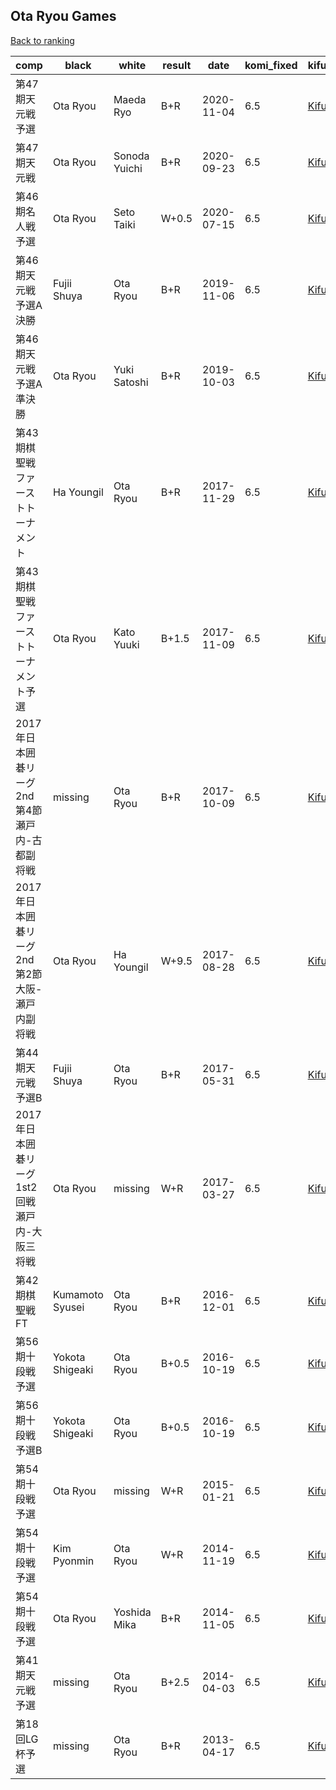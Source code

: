## Ota Ryou Games

[Back to ranking](../../index.md)




| **comp** | **black** | **white** | **result** | **date** | **komi_fixed** | **kifu** | 
| --- | --- | --- | --- | --- | --- | --- |
| 第47期天元戦予選 | Ota Ryou | Maeda Ryo | B+R | 2020-11-04 | 6.5 | [Kifu](https://kifudepot.net/kifucontents.php?id=hS255P5ZP5X8fzqy1RoBFw%3D%3D) | 
| 第47期天元戦 | Ota Ryou | Sonoda Yuichi | B+R | 2020-09-23 | 6.5 | [Kifu](https://kifudepot.net/kifucontents.php?id=fQ9zDKvgEF4Tpy2D14G7tg%3D%3D) | 
| 第46期名人戦予選 | Ota Ryou | Seto Taiki | W+0.5 | 2020-07-15 | 6.5 | [Kifu](https://kifudepot.net/kifucontents.php?id=yGJCOGtnVzxEGuy%2Fda6N6w%3D%3D) | 
| 第46期天元戦予選A決勝 | Fujii Shuya | Ota Ryou | B+R | 2019-11-06 | 6.5 | [Kifu](https://kifudepot.net/kifucontents.php?id=awnUQRXTWOLuHOLisD9Lsg%3D%3D) | 
| 第46期天元戦予選A準決勝 | Ota Ryou | Yuki Satoshi | B+R | 2019-10-03 | 6.5 | [Kifu](https://kifudepot.net/kifucontents.php?id=MWJM7MKxwklbJuPG7X8aPw%3D%3D) | 
| 第43期棋聖戦ファーストトーナメント | Ha Youngil | Ota Ryou | B+R | 2017-11-29 | 6.5 | [Kifu](https://kifudepot.net/kifucontents.php?id=yDICAVoQTRRYiOP8i0wOdw%3D%3D) | 
| 第43期棋聖戦ファーストトーナメント予選 | Ota Ryou | Kato Yuuki | B+1.5 | 2017-11-09 | 6.5 | [Kifu](https://kifudepot.net/kifucontents.php?id=ftA8VqLCoeQtdj8i2JUW2g%3D%3D) | 
| 2017年日本囲碁リーグ2nd第4節瀬戸内-古都副将戦 | missing | Ota Ryou | B+R | 2017-10-09 | 6.5 | [Kifu](https://kifudepot.net/kifucontents.php?id=g%2Fs9l7Rr66Gcmw88i7ALLw%3D%3D) | 
| 2017年日本囲碁リーグ2nd第2節大阪-瀬戸内副将戦 | Ota Ryou | Ha Youngil | W+9.5 | 2017-08-28 | 6.5 | [Kifu](https://kifudepot.net/kifucontents.php?id=mYUsUwkrX6XcSBX0kFvvjg%3D%3D) | 
| 第44期天元戦予選B | Fujii Shuya | Ota Ryou | B+R | 2017-05-31 | 6.5 | [Kifu](https://kifudepot.net/kifucontents.php?id=6tpuf8ZgfjwE53sDCa2SVg%3D%3D) | 
| 2017年日本囲碁リーグ1st2回戦瀬戸内-大阪三将戦 | Ota Ryou | missing | W+R | 2017-03-27 | 6.5 | [Kifu](https://kifudepot.net/kifucontents.php?id=8L8eEhVooWRqyWxeHCqRvg%3D%3D) | 
| 第42期棋聖戦FT | Kumamoto Syusei | Ota Ryou | B+R | 2016-12-01 | 6.5 | [Kifu](https://kifudepot.net/kifucontents.php?id=jqCc6lhu%2FguZ4zQTrIdfQg%3D%3D) | 
| 第56期十段戦予選 | Yokota Shigeaki | Ota Ryou | B+0.5 | 2016-10-19 | 6.5 | [Kifu](https://kifudepot.net/kifucontents.php?id=ejWPGpzcabWmmI7pOQx2VQ%3D%3D) | 
| 第56期十段戦予選B | Yokota Shigeaki | Ota Ryou | B+0.5 | 2016-10-19 | 6.5 | [Kifu](https://kifudepot.net/kifucontents.php?id=PLeL5m%2Bd9FtJdyvNaagGgQ%3D%3D) | 
| 第54期十段戦予選 | Ota Ryou | missing | W+R | 2015-01-21 | 6.5 | [Kifu](https://kifudepot.net/kifucontents.php?id=V3o4qC12AwlsIDTBGs4odw%3D%3D) | 
| 第54期十段戦予選 | Kim Pyonmin | Ota Ryou | W+R | 2014-11-19 | 6.5 | [Kifu](https://kifudepot.net/kifucontents.php?id=SVyhzCoa9eHJOf1zc05tGg%3D%3D) | 
| 第54期十段戦予選 | Ota Ryou | Yoshida Mika | B+R | 2014-11-05 | 6.5 | [Kifu](https://kifudepot.net/kifucontents.php?id=AhDHFsi%2Fda6TtGNDFRU2Bg%3D%3D) | 
| 第41期天元戦予選 | missing | Ota Ryou | B+2.5 | 2014-04-03 | 6.5 | [Kifu](https://kifudepot.net/kifucontents.php?id=8V5%2BfVksMASDaQVk4k1gSw%3D%3D) | 
| 第18回LG杯予選 | missing | Ota Ryou | B+R | 2013-04-17 | 6.5 | [Kifu](https://kifudepot.net/kifucontents.php?id=rCpcEmoe%2FfqPIfusZqoY%2Bw%3D%3D) |





